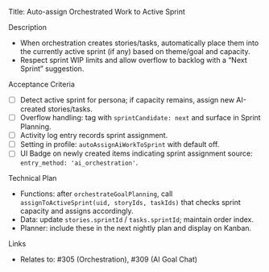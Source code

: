 Title: Auto-assign Orchestrated Work to Active Sprint

Description
- When orchestration creates stories/tasks, automatically place them into the currently active sprint (if any) based on theme/goal and capacity.
- Respect sprint WIP limits and allow overflow to backlog with a “Next Sprint” suggestion.

Acceptance Criteria
- [ ] Detect active sprint for persona; if capacity remains, assign new AI-created stories/tasks.
- [ ] Overflow handling: tag with `sprintCandidate: next` and surface in Sprint Planning.
- [ ] Activity log entry records sprint assignment.
- [ ] Setting in profile: `autoAssignAiWorkToSprint` with default off.
- [ ] UI Badge on newly created items indicating sprint assignment source: `entry_method: 'ai_orchestration'`.

Technical Plan
- Functions: after `orchestrateGoalPlanning`, call `assignToActiveSprint(uid, storyIds, taskIds)` that checks sprint capacity and assigns accordingly.
- Data: update `stories.sprintId` / `tasks.sprintId`; maintain order index.
- Planner: include these in the next nightly plan and display on Kanban.

Links
- Relates to: #305 (Orchestration), #309 (AI Goal Chat)

